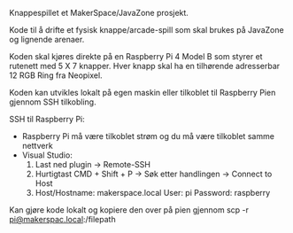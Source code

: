 Knappespillet et MakerSpace/JavaZone prosjekt.

Kode til å drifte et fysisk knappe/arcade-spill som skal brukes på JavaZone og lignende arenaer. 

Koden skal kjøres direkte på en Raspberry Pi 4 Model B som styrer et rutenett med 5 X 7 knapper. 
Hver knapp skal ha en tilhørende adresserbar 12 RGB Ring fra Neopixel.

Koden kan utvikles lokalt på egen maskin eller tilkoblet til Raspberry Pien gjennom SSH tilkobling.

SSH til Raspberry Pi:

* Raspberry Pi må være tilkoblet strøm og du må være tilkoblet samme nettverk
* Visual Studio:
    1. Last ned plugin -> Remote-SSH
    2. Hurtigtast CMD + Shift + P -> Søk etter handlingen -> Connect to Host
    3. Host/Hostname: makerspace.local User: pi Password: raspberry
       
     
Kan gjøre kode lokalt og kopiere den over på pien gjennom scp -r pi@makerspac.local:/filepath
